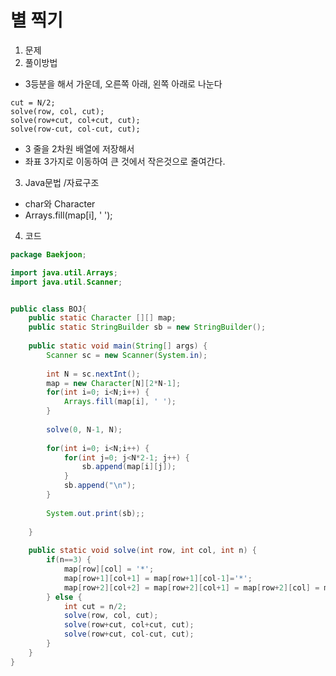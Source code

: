 # 별 찍기

1. 문제
2. 풀이방법
* 3등분을 해서 가운데, 오른쪽 아래, 왼쪽 아래로 나눈다
 ```
 cut = N/2;
 solve(row, col, cut);
 solve(row+cut, col+cut, cut);
 solve(row-cut, col-cut, cut);
 ```
* 3 줄을 2차원 배열에 저장해서 
* 좌표 3가지로 이동하여 큰 것에서 작은것으로 줄여간다. 


3. Java문법 /자료구조
* char와 Character 
* Arrays.fill(map[i], ' ');

4. 코드
```java
package Baekjoon;

import java.util.Arrays;
import java.util.Scanner;


public class BOJ{
	public static Character [][] map;
	public static StringBuilder sb = new StringBuilder();
	
	public static void main(String[] args) {
		Scanner sc = new Scanner(System.in);
		
		int N = sc.nextInt();
		map = new Character[N][2*N-1];
		for(int i=0; i<N;i++) {
			Arrays.fill(map[i], ' ');
		}
		
		solve(0, N-1, N);
		
		for(int i=0; i<N;i++) {
			for(int j=0; j<N*2-1; j++) {
				sb.append(map[i][j]);
			}
			sb.append("\n");
		}
		
		System.out.print(sb);;
		
	}
	
	public static void solve(int row, int col, int n) {
		if(n==3) {
			map[row][col] = '*';
			map[row+1][col+1] = map[row+1][col-1]='*';
			map[row+2][col+2] = map[row+2][col+1] = map[row+2][col] = map[row+2][col-1] = map[row+2][col-2] = '*';
		} else {
			int cut = n/2;
			solve(row, col, cut); 
			solve(row+cut, col+cut, cut);
			solve(row+cut, col-cut, cut);
		}
	}
}


```
